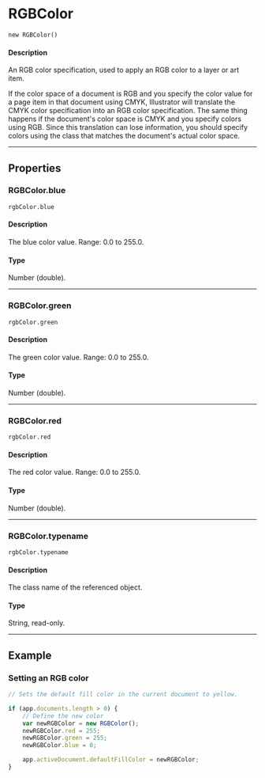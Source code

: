 # RGBColor

`new RGBColor()`

#### Description

An RGB color specification, used to apply an RGB color to a layer or art item.

If the color space of a document is RGB and you specify the color value for a page item in that document using CMYK, Illustrator will translate the CMYK color specification into an RGB color specification. The same thing happens if the document's color space is CMYK and you specify colors using RGB. Since this translation can lose information, you should specify colors using the class that matches the document's actual color space.

---

## Properties

### RGBColor.blue

`rgbColor.blue`

#### Description

The blue color value. Range: 0.0 to 255.0.

#### Type

Number (double).

---

### RGBColor.green

`rgbColor.green`

#### Description

The green color value. Range: 0.0 to 255.0.

#### Type

Number (double).

---

### RGBColor.red

`rgbColor.red`

#### Description

The red color value. Range: 0.0 to 255.0.

#### Type

Number (double).

---

### RGBColor.typename

`rgbColor.typename`

#### Description

The class name of the referenced object.

#### Type

String, read-only.

---

## Example

### Setting an RGB color

```javascript
// Sets the default fill color in the current document to yellow.

if (app.documents.length > 0) {
    // Define the new color
    var newRGBColor = new RGBColor();
    newRGBColor.red = 255;
    newRGBColor.green = 255;
    newRGBColor.blue = 0;

    app.activeDocument.defaultFillColor = newRGBColor;
}
```
